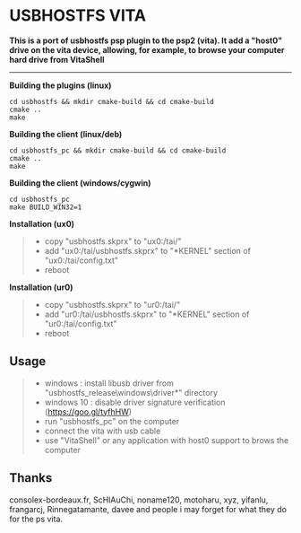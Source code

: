 USBHOSTFS VITA
==============

**This is a port of usbhostfs psp plugin to the psp2 (vita). It add a "host0" drive on the vita device, allowing, for example, to browse your computer hard drive from VitaShell**

-----

**Building the plugins (linux)**
```
cd usbhostfs && mkdir cmake-build && cd cmake-build
cmake ..
make
```

**Building the client (linux/deb)**
```
cd usbhostfs_pc && mkdir cmake-build && cd cmake-build
cmake ..
make
```

**Building the client (windows/cygwin)**
```
cd usbhostfs_pc
make BUILD_WIN32=1
```

**Installation (ux0)**
>- copy "usbhostfs.skprx" to "ux0:/tai/"
>- add "ux0:/tai/usbhostfs.skprx" to "*KERNEL" section of "ux0:/tai/config.txt"
>- reboot

**Installation (ur0)**
>- copy "usbhostfs.skprx" to "ur0:/tai/"
>- add "ur0:/tai/usbhostfs.skprx" to "*KERNEL" section of "ur0:/tai/config.txt"
>- reboot

Usage
--------
>- windows : install libusb driver from "usbhostfs_release\windows\driver*" directory
>- windows 10 : disable driver signature verification (https://goo.gl/tyfhHW)
>- run "usbhostfs_pc" on the computer
>- connect the vita with usb cable
>- use "VitaShell" or any application with host0 support to brows the computer 

Thanks
----------
consolex-bordeaux.fr, ScHlAuChi, noname120, motoharu, xyz, yifanlu, frangarcj, Rinnegatamante, davee and people i may forget for what they do for the ps vita.
